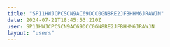 ```yaml
---
title: "SP11HWJCPCSCN9AC69DCC0GN8RE2JFBHHM6JRAWJN"
date: 2024-07-21T18:45:53.210Z
user: SP11HWJCPCSCN9AC69DCC0GN8RE2JFBHHM6JRAWJN
layout: "users"
---
```

    